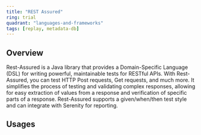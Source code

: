 ```yaml
---
title: "REST Assured"
ring: trial
quadrant: "languages-and-frameworks"
tags: [replay, metadata-db]
---
```


## Overview
Rest-Assured is a Java library that provides a Domain-Specific Language (DSL) for writing powerful, maintainable tests for RESTful APIs. With Rest-Assured, you can test HTTP Post requests, Get requests, and much more. It simplifies the process of testing and validating complex responses, allowing for easy extraction of values from a response and verification of specific parts of a response. Rest-Assured supports a given/when/then test style and can integrate with Serenity for reporting.

## Usages
